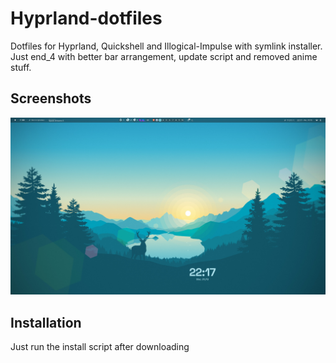 # Hyprland-dotfiles

Dotfiles for Hyprland, Quickshell and Illogical-Impulse with symlink installer. Just end_4 with better bar arrangement, update script and removed anime stuff.

## Screenshots

![Screenshot of my Hyprland setup](images/screenshot.png)


## Installation
Just run the install script after downloading
